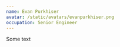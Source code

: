 ```yaml
---
name: Evan Purkhiser
avatar: /static/avatars/evanpurkhiser.png
occupation: Senior Engineer
---
```


Some text